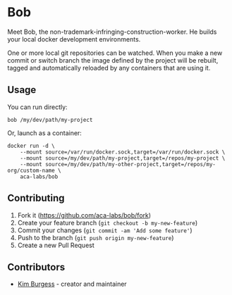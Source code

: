 # Bob

Meet Bob, the non-trademark-infringing-construction-worker. He builds your local docker development environments.

One or more local git repositories can be watched. When you make a new commit or switch branch the image defined by the project will be rebuilt, tagged and automatically reloaded by any containers that are using it.

## Usage

You can run directly:
```
bob /my/dev/path/my-project
```

Or, launch as a container:
```
docker run -d \
    --mount source=/var/run/docker.sock,target=/var/run/docker.sock \
    --mount source=/my/dev/path/my-project,target=/repos/my-project \
    --mount source=/my/dev/path/my-other-project,target=/repos/my-org/custom-name \
    aca-labs/bob
```

## Contributing

1. Fork it (<https://github.com/aca-labs/bob/fork>)
2. Create your feature branch (`git checkout -b my-new-feature`)
3. Commit your changes (`git commit -am 'Add some feature'`)
4. Push to the branch (`git push origin my-new-feature`)
5. Create a new Pull Request

## Contributors

- [Kim Burgess](https://github.com/kimburgess) - creator and maintainer
